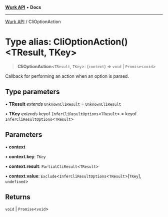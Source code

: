 [**Wurk API**](../README.md) • **Docs**

***

[Wurk API](../README.md) / CliOptionAction

# Type alias: CliOptionAction()\<TResult, TKey\>

> **CliOptionAction**\<`TResult`, `TKey`\>: (`context`) => `void` \| `Promise`\<`void`\>

Callback for performing an action when an option is parsed.

## Type parameters

• **TResult** *extends* `UnknownCliResult` = `UnknownCliResult`

• **TKey** *extends* keyof `InferCliResultOptions`\<`TResult`\> = keyof `InferCliResultOptions`\<`TResult`\>

## Parameters

• **context**

• **context.key**: `TKey`

• **context.result**: `PartialCliResult`\<`TResult`\>

• **context.value**: `Exclude`\<`InferCliResultOptions`\<`TResult`\>\[`TKey`\], `undefined`\>

## Returns

`void` \| `Promise`\<`void`\>
